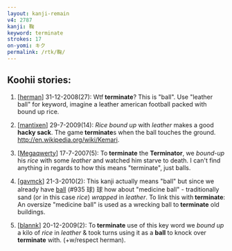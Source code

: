 ```yaml
---
layout: kanji-remain
v4: 2787
kanji: 鞠
keyword: terminate
strokes: 17
on-yomi: キク
permalink: /rtk/鞠/
---
```


## Koohii stories: 

1) [<a href="http://kanji.koohii.com/profile/herman">herman</a>] 31-12-2008(27): Wtf<strong> terminate</strong>? This is &quot;ball&quot;. Use &quot;leather ball&quot; for keyword, imagine a leather american football packed with bound up rice.

2) [<a href="http://kanji.koohii.com/profile/mantixen">mantixen</a>] 29-7-2009(14): <em>Rice</em> <em>bound up</em> with <em>leather</em> makes a good <strong>hacky sack</strong>. The game<strong> terminate</strong>s when the ball touches the ground. <a href="http://en.wikipedia.org/wiki/Kemari">http://en.wikipedia.org/wiki/Kemari</a>.

3) [<a href="http://kanji.koohii.com/profile/Megaqwerty">Megaqwerty</a>] 17-7-2007(5): To<strong> terminate</strong> the <strong>Terminator</strong>, we <em>bound-up</em> his <em>rice</em> with some <em>leather</em> and watched him starve to death. I can&#039;t find anything in regards to how this means &quot;terminate&quot;, just balls.

4) [<a href="http://kanji.koohii.com/profile/gavmck">gavmck</a>] 21-3-2010(2): This kanji actually means &quot;ball&quot; but since we already have <a href="../v4/935.html">ball</a> (#935 球) 球 how about &quot;medicine ball&quot; - traditionally sand (or in this case <em>rice</em>) <em>wrapped</em> in <em>leather</em>. To link this with<strong> terminate</strong>: An oversize &quot;medicine ball&quot; is used as a wrecking ball to<strong> terminate</strong> old buildings.

5) [<a href="http://kanji.koohii.com/profile/blannk">blannk</a>] 20-12-2009(2): To<strong> terminate</strong> use of this key word we <em>bound up</em> a kilo of <em>rice</em> in <em>leather</em> &amp; took turns using it as a <strong>ball</strong> to knock over<strong> terminate</strong> with. (+w/respect herman).

